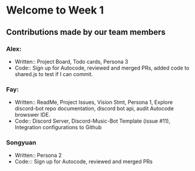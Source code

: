 # Welcome to Week 1
## Contributions made by our team members
### Alex:
- Written:: Project Board, Todo cards, Persona 3
- Code:: Sign up for Autocode, reviewed and merged PRs, added code to shared.js to test if I can commit.
### Fay:
- Written:: ReadMe, Project Issues, Vision Stmt, Persona 1, Explore discord-bot repo documentation, discord bot api, audit Autocode browswer IDE.
- Code:: Discord Server, Discord-Music-Bot Template (issue #11), Integration configurations to Github
### Songyuan
- Written:: Persona 2
- Code::: Sign up for Autocode, reviewed and merged PRs
